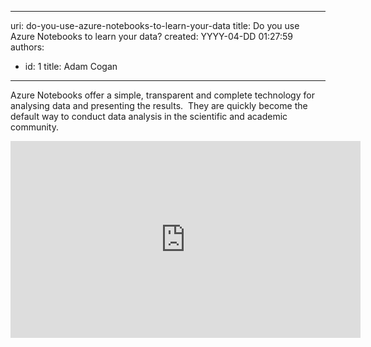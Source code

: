 

---
uri: do-you-use-azure-notebooks-to-learn-your-data
title: Do you use Azure Notebooks to learn your data?
created: YYYY-04-DD 01:27:59
authors:
  - id: 1
    title: Adam Cogan
---




<span class='intro'> ​​​​​Azure Notebooks offer a simple, transparent and complete technology for analysing data and presenting the results. &#160;They are quickly become the default way to conduct data analysis in the scientific and academic community.<br> </span>

<iframe width="560" height="315" src="https&#58;//www.youtube.com/embed/sUN5eIfbVM0?end=4107" frameborder="0"></iframe>​​​<br>


